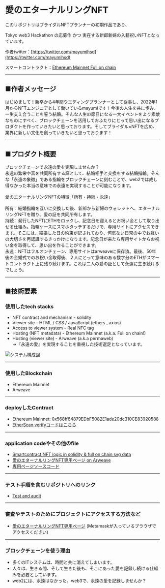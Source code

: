 # 愛のエターナルリングNFT


このリポジトリはブライダルNFTプランナーの初期作品であり、

Tokyo web3 Hackathon の応募作 かつ 実在する新郎新婦の入籍祝いNFTとなっています。

作者twitter：[https://twitter.com/mayumihsd](https://twitter.com/mayumihsd)

スマートコントラクト：[Ethereum Mainnet Full on chain](https://etherscan.io/address/0x568ff64879edbf5082e1ade20dc310ce83920588#code)


---
## ■作者メッセージ
はじめまして！新卒から4年間ウエディングプランナーとして従事し、2022年1月からNFTエンジニアとして働いているmayumiです！今後の人生を共に歩み、一生支え合うことを誓う結婚。そんな人生の節目になる一大イベントをより素敵なものにすべく、ブロックチェーンを活用しておふたりにとって思い出になるプロダクトを作っていきたいと思っております。そしてブライダル×NFTを広め、業界に新しい文化を創っていきたいと思っております！

---
## ■プロダクト概要
ブロックチェーンで永遠の愛を実現しませんか？  
永遠の繁栄や富を共同所有する証として、結婚相手と交換をする結婚指輪。そんな「永遠の象徴」である指輪をブロックチェーンに刻むことで、web2では成し得なかった本当の意味での永遠を実現することが可能になります。  
<br>愛のエターナルリングNFTの特徴「所有・持続・永遠」<br>  
所有：結婚指輪を互いに交換した後、新郎から新婦のウォレットへ、エターナルリングNFTを贈り、愛の証を共同所有します。  
持続：発行したNFTにETHをロックし、記念日を迎えるとお祝い金として取り出せる仕組み。指輪ケースにスマホタッチするだけで、専用サイトにアクセスできます。そこには、結婚した日の約束が記されており、何気ない日常の中でお互いの大切さを再認識するきっかけになります。記念日が来たら専用サイトからお祝い金を取得して、思い出を作ることができます。  
永遠：NFTはフルオンチェーン、専用サイトはarweaveに保存済。最後、50年後の金婚式でのお祝い金取得後、２人にとって意味のある数字分のETHがスマートコントラクト上に残り続けます。これは二人の愛の証として永遠に生き続けるでしょう。

---
## ■技術要素

### 使用したtech stacks
- NFT contract and mechanism - solidity
- Viewer site - HTML / CSS / JavaScript (ethers , axios)
- Access to viewer system - Real NFC tag
- Hosting (NFT metadata) - Ethereum Mainnet  (a.k.a. Full on chain!)
- Hosting (viewer site)  - Arweave (a.k.a permaweb)  
→『永遠の愛』を実現することを重視した技術選定となっています。

![システム構成図](https://arweave.net/ZmH3qKjv7rOCICjgAyINyJRJJUoST91fE9cb4aWbebE)

---

### 使用したBlockchain
- Ethereum Mainnet
- Arweave

---
### deployしたContract
- Ethereum Mainnet: 0x568ff64879EDbF5082E1ade20dc310CE83920588
- [EtherScan verifyコードはこちら](https://etherscan.io/address/0x568ff64879edbf5082e1ade20dc310ce83920588#code)

---
### application codeやその他のfile
- [Smartcontract NFT logic in solidity & full on chain svg data](https://github.com/mayumi26/WeddingNFT/tree/main/solidity)
- [愛のエターナルリングNFT専用ページ on Arweave](https://arweave.net/OvnGnWrgmpthelJBgjG0k8qpKdmaPgcPivnn4XlRHgA)
- [専用ページソースコード](https://github.com/mayumi26/WeddingNFT/tree/main/weddingsite)

---
### テスト手順を含むリポジトリへのリンク
- [Test and audit](https://github.com/mayumi26/WeddingNFT/tree/main/hackathon/test/test.md)

---
### 審査やテストのためにプロジェクトにアクセスする方法など
- [愛のエターナルリングNFT専用ページ](https://arweave.net/OvnGnWrgmpthelJBgjG0k8qpKdmaPgcPivnn4XlRHgA)
(Metamaskが入っているブラウザでアクセスください)

---
### ブロックチェーンを使う理由
- 多くのITシステムは、時間と共に消えてしまいます。
- 人々は、生きる間、そして生きた後も、そこにあった愛を記録し続ける仕組みを必要としています。
- web2には、永遠はなかった。web3で、永遠の愛を記録しませんか？
